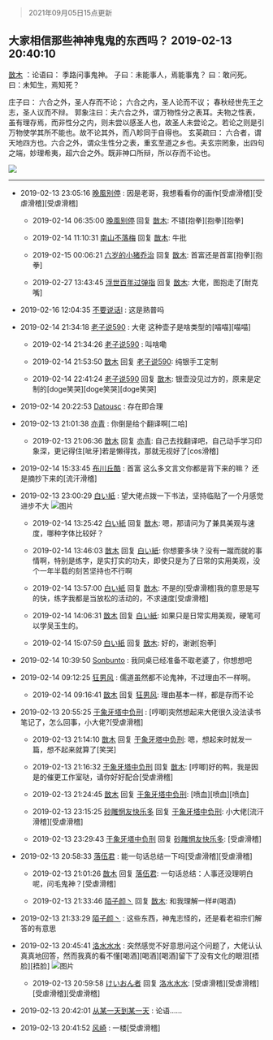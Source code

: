 > 2021年09月05日15点更新
<link rel="stylesheet" href="https://cdn.jsdelivr.net/gh/taotie6/sampleJSON@main/css/photo_show.css">


 ## 大家相信那些神神鬼鬼的东西吗？ 2019-02-13 20:40:10

 [㪚木](https://www.coolapk.com/feed/10282218?shareKey=MmY1ZWM1ODE1ZjdlNjEzMTc0NmU~) ：论语曰：
季路问事鬼神。
子曰：未能事人，焉能事鬼？
曰：敢问死。
曰：未知生，焉知死？

庄子曰：
六合之外，圣人存而不论；
六合之内，圣人论而不议；
春秋经世先王之志，圣人议而不辩。
郭象注曰：夫六合之外，谓万物性分之表耳。夫物之性表，虽有理存焉，而非性分之内<!--break-->，则未尝以感圣人也，故圣人未尝论之。若论之则是引万物使学其所不能也。故不论其外，而八畛同于自得也。
玄英疏曰：
六合者，谓天地四方也。六合之外，谓众生性分之表，重玄至道之乡也。夫玄宗罔象，出四句之端，妙理希夷，超六合之外。既非神口所辩，所以存而不论也。 

<div class="album">
<img class="img-item" src="https://image.coolapk.com/feed/2019/0213/20/1081091_1550061606_1968@1080x1440.jpg" />
</div>

 ------- 

- 2019-02-13 23:05:16 [晚風别停](uid=1982209) : 因是老哥，我想看看你的画作[受虐滑稽][受虐滑稽][受虐滑稽] 

    - 2019-02-14 06:35:00 [晚風别停](uid=1982209) 回复 [㪚木](uid=1081091): 不错[抱拳][抱拳][抱拳] 

    - 2019-02-14 11:10:31 [南山不落梅](uid=725100) 回复 [㪚木](uid=1081091): 牛批 

    - 2019-02-15 00:06:21 [六岁的小猪乔治](uid=2100681) 回复 [㪚木](uid=1081091): 首富还是首富[抱拳][抱拳] 

    - 2019-02-27 13:43:45 [浮世百年过弹指](uid=1221972) 回复 [㪚木](uid=1081091): 大佬，图抱走了[耐克嘴] 

- 2019-02-16 12:04:35 [不要说话l](uid=1298910) : 这是熟普吗 

- 2019-02-14 21:34:18 [老子说590](uid=1038877) : 大佬 这种壶子是啥类型的[喵喵][喵喵] 

    - 2019-02-14 21:34:26 [老子说590](uid=1038877) : 叫啥嘞 

    - 2019-02-14 21:53:50 [㪚木](uid=1081091) 回复 [老子说590](uid=1038877): 纯银手工定制 

    - 2019-02-14 22:41:24 [老子说590](uid=1038877) 回复 [㪚木](uid=1081091): 银壶没见过方的，原来是定制的[doge笑哭][doge笑哭][doge笑哭] 

- 2019-02-14 20:22:53 [Datousc](uid=377709) : 存在即合理 

- 2019-02-13 21:01:38 [亦青](uid=1922659) : 你倒是给个翻译啊[二哈] 

    - 2019-02-13 21:06:36 [㪚木](uid=1081091) 回复 [亦青](uid=1922659): 自己去找翻译吧，自己动手学习印象深，更记得住[呲牙]若是懒得找，那就无视好了[cos滑稽] 

- 2019-02-14 15:33:45 [布川丘酷](uid=2042016) : 首富 这么多文言文你都是背下来的嘛？ 还是摘抄下来的[流汗滑稽] 

- 2019-02-13 23:00:29 [白い紙](uid=1215123) : 望大佬点拨一下书法，坚持临贴了一个月感觉进步不大 ![图片](https://image.coolapk.com/feed/2019/0213/23/1215123_1550070027_1397@2492x3327.jpg)

    - 2019-02-14 13:25:42 [白い紙](uid=1215123) 回复 [㪚木](uid=1081091): 嗯，那请问为了兼具美观与速度，哪种字体比较好？ 

    - 2019-02-14 13:46:03 [㪚木](uid=1081091) 回复 [白い紙](uid=1215123): 你想要多块？没有一蹴而就的事情啊，特别是练字，是实打实的功夫，即使只是为了日常的实用美观，没个一年半载的刻苦坚持也不行啊 

    - 2019-02-14 13:57:00 [白い紙](uid=1215123) 回复 [㪚木](uid=1081091): 不是的[受虐滑稽]我的意思是写的快，练字我都是当放松的活动的，不求速度[受虐滑稽] 

    - 2019-02-14 14:06:31 [㪚木](uid=1081091) 回复 [白い紙](uid=1215123): 如果只是日常实用美观，硬笔可以学吴玉生的。 

    - 2019-02-14 15:07:59 [白い紙](uid=1215123) 回复 [㪚木](uid=1081091): 好的，谢谢[抱拳] 

- 2019-02-14 10:39:50 [Sonbunto](uid=1400637) : 我同桌已经准备不取老婆了，你想想吧 

- 2019-02-14 09:12:25 [狂男风](uid=562354) : 儒道虽然都不论鬼神，不过理由不一样啊。 

    - 2019-02-14 09:16:41 [㪚木](uid=1081091) 回复 [狂男风](uid=562354): 理由基本一样，都是存而不论 

- 2019-02-13 20:55:25 [于象牙塔中负刑](uid=1938509) : [哼唧]突然想起来大佬很久没法读书笔记了，怎么回事，小大佬?[受虐滑稽] 

    - 2019-02-13 21:14:10 [㪚木](uid=1081091) 回复 [于象牙塔中负刑](uid=1938509): 嗯，想起来时就发一篇，想不起来就算了[笑哭] 

    - 2019-02-13 21:16:32 [于象牙塔中负刑](uid=1938509) 回复 [㪚木](uid=1081091): [哼唧]好的鸭，我是因是的催更工作室哒，请你好好配合[受虐滑稽] 

    - 2019-02-13 21:24:45 [㪚木](uid=1081091) 回复 [于象牙塔中负刑](uid=1938509): [喷血][喷血][喷血] 

    - 2019-02-13 23:15:25 [砂雕惘友快乐多](uid=2362164) 回复 [于象牙塔中负刑](uid=1938509): 小大佬[流汗滑稽][受虐滑稽] 

    - 2019-02-13 23:29:43 [于象牙塔中负刑](uid=1938509) 回复 [砂雕惘友快乐多](uid=2362164): [受虐滑稽] 

- 2019-02-13 20:58:33 [落伍君](uid=627377) : 能一句话总结一下吗[受虐滑稽][受虐滑稽] 

    - 2019-02-13 21:01:26 [㪚木](uid=1081091) 回复 [落伍君](uid=627377): 一句话总结：人事还没理明白呢，问毛鬼神？[受虐滑稽] 

    - 2019-02-13 21:33:46 [陌子颜丶](uid=781449) 回复 [㪚木](uid=1081091): 和我理解一样#(喝酒) 

- 2019-02-13 21:33:29 [陌子颜丶](uid=781449) : 这些东西，神鬼志怪的，还是看老祖宗们解答的有意思 

- 2019-02-13 20:45:41 [洛水水水](uid=1990546) : 突然感觉不好意思问这个问题了，大佬认认真真地回答，然而我真的看不懂[喝酒][喝酒][喝酒]留下了没有文化的眼泪[捂脸][捂脸] ![图片](https://image.coolapk.com/feed/2019/0213/20/1990546_1550061940_0116@2048x520.png)

    - 2019-02-13 20:59:58 [けいおん者](uid=945793) 回复 [洛水水水](uid=1990546): [受虐滑稽][受虐滑稽][受虐滑稽][受虐滑稽] 

- 2019-02-13 20:42:01 [从某一天到某一天](uid=802428) : 论语…… 

- 2019-02-13 20:41:52 [风崎](uid=1611861) : 一楼[受虐滑稽] 

